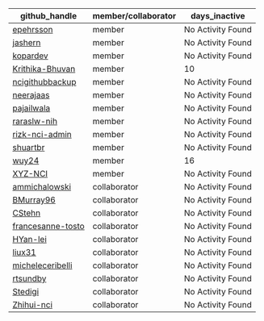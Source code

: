 
| github_handle   | member/collaborator | days_inactive |
|-----------------|----------------------|---------------|
| [epehrsson](https://github.com/epehrsson) | member               | No Activity Found |
| [jashern](https://github.com/jashern) | member               | No Activity Found |
| [kopardev](https://github.com/kopardev) | member               | No Activity Found |
| [Krithika-Bhuvan](https://github.com/Krithika-Bhuvan) | member               | 10            |
| [ncigithubbackup](https://github.com/ncigithubbackup) | member               | No Activity Found |
| [neerajaas](https://github.com/neerajaas) | member               | No Activity Found |
| [pajailwala](https://github.com/pajailwala) | member               | No Activity Found |
| [raraslw-nih](https://github.com/raraslw-nih) | member               | No Activity Found |
| [rizk-nci-admin](https://github.com/rizk-nci-admin) | member               | No Activity Found |
| [shuartbr](https://github.com/shuartbr) | member               | No Activity Found |
| [wuy24](https://github.com/wuy24) | member               | 16            |
| [XYZ-NCI](https://github.com/XYZ-NCI) | member               | No Activity Found |
| [ammichalowski](https://github.com/ammichalowski) | collaborator         | No Activity Found |
| [BMurray96](https://github.com/BMurray96) | collaborator         | No Activity Found |
| [CStehn](https://github.com/CStehn) | collaborator         | No Activity Found |
| [francesanne-tosto](https://github.com/francesanne-tosto) | collaborator         | No Activity Found |
| [HYan-lei](https://github.com/HYan-lei) | collaborator         | No Activity Found |
| [liux31](https://github.com/liux31) | collaborator         | No Activity Found |
| [micheleceribelli](https://github.com/micheleceribelli) | collaborator         | No Activity Found |
| [rtsundby](https://github.com/rtsundby) | collaborator         | No Activity Found |
| [Stedigi](https://github.com/Stedigi) | collaborator         | No Activity Found |
| [Zhihui-nci](https://github.com/Zhihui-nci) | collaborator         | No Activity Found |
